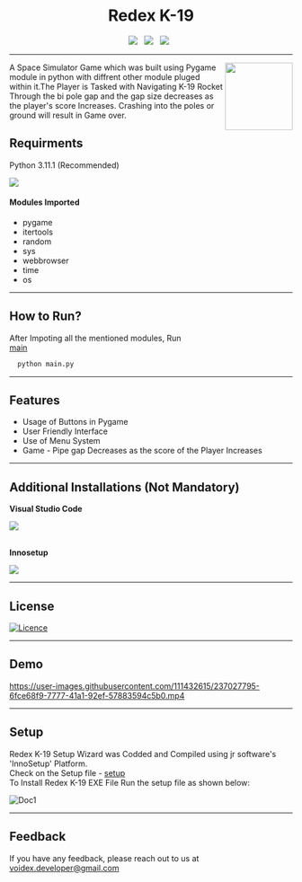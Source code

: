 <h1 align='center'>Redex K-19</h1>

<div align='center'>
       <a><img src="https://img.shields.io/badge/python-3670A0?style=for-the-badge&logo=python&logoColor=ffdd54" /></a> &nbsp;
        <a><img src="https://img.shields.io/badge/Pygame-00A300?style=for-the-badge&logo=python&logoColor=ffdd54" /></a> &nbsp;
       <a><img src="https://img.shields.io/badge/Inkscape-e0e0e0?style=for-the-badge&logo=inkscape&logoColor=080A13" /></a> &nbsp;
</div>

--------------------------

<img src="https://user-images.githubusercontent.com/111432615/237061190-30c3cd9d-ab51-4f85-bffc-7d810b88b52d.png" align="right" height="120px" width="120px">
<p text-align="left">A Space Simulator Game which was built using Pygame module in python with diffrent other module pluged within it.The Player is Tasked with Navigating K-19 Rocket Through the bi pole gap and the gap size decreases as the player's score Increases. Crashing into the poles or ground will result in Game over.</p>


## Requirments
Python 3.11.1 (Recommended) 

<a href="https://www.python.org/downloads/" alt="3.11.1">
        <img src="https://img.shields.io/badge/python-3670A0?style=for-the-badge&logo=python&logoColor=ffdd54" /></a>
  
<h4>Modules Imported</h4>

- pygame
- itertools
- random
- sys
- webbrowser
- time
- os
--------------------------
## How to Run?

After Impoting all the mentioned modules, Run<br>
[main](main.py)
```bash
  python main.py
```
-------------------------
## Features

- Usage of Buttons in Pygame
- User Friendly Interface
- Use of Menu System
- Game - Pipe gap Decreases as the score of the Player Increases
---------------------------
## Additional Installations (Not Mandatory)

**Visual Studio Code**  

<a href="https://code.visualstudio.com/" alt="VS Code">
        <img src="https://img.shields.io/badge/Visual%20Studio%20Code-0078d7.svg?style=for-the-badge&logo=visual-studio-code&logoColor=white" /></a><br>
<br> 

**Innosetup**      

<a href="https://jrsoftware.org/isinfo.php" alt="Innosetup">
        <img src="https://img.shields.io/badge/InnoSetup-000080?style=for-the-badge" /></a>
        
----------------------------
## License

[![Licence](https://img.shields.io/github/license/Ileriayo/markdown-badges?style=for-the-badge)](./LICENSE)

----------------------------

## Demo

https://user-images.githubusercontent.com/111432615/237027795-6fce68f9-7777-41a1-92ef-57883594c5b0.mp4

------------------------------
## Setup

Redex K-19 Setup Wizard was Codded and Compiled using jr software's 'InnoSetup' Platform.<br>
Check on the Setup file - [setup](Setup.iss) <br>
To Install Redex K-19 EXE File Run the setup file as shown below:

![Doc1](https://github.com/k-arthik-r/Redex_K-19/assets/111432615/cb3f7a23-bf8a-4a86-b09e-528b90633618)

---------------------------
## Feedback
If you have any feedback, please reach out to us at voidex.developer@gmail.com
